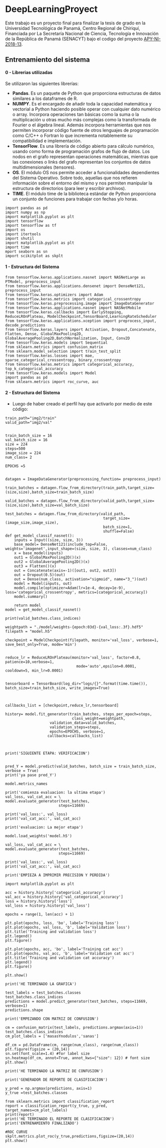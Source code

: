 # DeepLearningProyect

Este trabajo es un proyecto final para finalizar la tesis de grado en la Universidad Tecnológica de Panamá, Centro Regional de Chiriquí, Financiada por La Secretaría Nacional de Ciencia, Tecnología e Innovación de la República de Panamá (SENACYT) bajo el codigo del proyecto [APY-NI-2018-13](https://www.senacyt.gob.pa/wp-content/uploads/2018/04/ACTA-DE-RECEPCI%C3%93N-DE-PROPUESTAS-DE-NUEVOS-INVESTIGADORES-2018-RONDA-I.pdf).


## Entrenamiento del sistema

#### 0 - Librerias utilizadas
Se utilizaron las siguientes librerías:
- **Pandas**. Es un paquete de Python que proporciona estructuras de datos similares a los dataframes de R.
- **NUMPY**. Es el encargado de añadir toda la capacidad matemática y vectorial a Python haciendo posible operar con cualquier dato numérico o array. Incorpora operaciones tan básicas como la suma o la multiplicación u otras mucho más complejas como la transformada de Fourier o el álgebra lineal. Además incorpora herramientas que nos permiten incorporar código fuente de otros lenguajes de programación como C/C++ o Fortran lo que incrementa notablemente su compatibilidad e implementación.
- **TensorFlow**. Es una librería de código abierto para cálculo numérico, usando como forma de programación grafos de flujo de datos. Los nodos en el grafo representan operaciones matemáticas, mientras que las conexiones o links del grafo representan los conjuntos de datos multidimensionales (tensores).
- **OS**. El módulo OS nos permite acceder a funcionalidades dependientes del Sistema Operativo. Sobre todo, aquellas que nos refieren información sobre el entorno del mismo y nos permiten manipular la estructura de directorios (para leer y escribir archivos).
- **TIME**. El módulo time de la biblioteca estándar de Python proporciona un conjunto de funciones para trabajar con fechas y/o horas.
```
import pandas as pd
import numpy as np
import matplotlib.pyplot as plt
import tensorflow
import tensorflow as tf
import os
import itertools
import shutil
import matplotlib.pyplot as plt
import time
mport seaborn as sn
import scikitplot as skplt
```
#### 1 - Estructura del Sistema
```
from tensorflow.keras.applications.nasnet import NASNetLarge as PTModel, preprocess_input
from tensorflow.keras.applications.densenet import DenseNet121, preprocess_input
from tensorflow.keras.optimizers import Adam
from tensorflow.keras.metrics import categorical_crossentropy
from tensorflow.keras.preprocessing.image import ImageDataGenerator
from tensorflow.keras.applications.nasnet import NASNetMobile
from tensorflow.keras.callbacks import EarlyStopping, ReduceLROnPlateau, ModelCheckpoint,TensorBoard,LearningRateScheduler
from tensorflow.keras.applications.xception import preprocess_input, decode_predictions
from tensorflow.keras.layers import Activation, Dropout,Concatenate, Flatten, Dense, GlobalMaxPooling2D, GlobalAveragePooling2D,BatchNormalization, Input, Conv2D
from tensorflow.keras.models import Sequential
from sklearn.metrics import confusion_matrix
from sklearn.model_selection import train_test_split
from tensorflow.keras.losses import mae, sparse_categorical_crossentropy, binary_crossentropy
from tensorflow.keras.metrics import categorical_accuracy, top_k_categorical_accuracy
from tensorflow.keras.models import Model
import pandas as pd
from sklearn.metrics import roc_curve, auc
```
#### 2 - Estructura del Sistema
- Luego de haber creado el perfíl hay que activarlo por medio de este código:
```
train_path="img2/train"
valid_path="img2/val"


train_batch_size = 16
val_batch_size = 16
size = 224
steps=500
image_size = 224
num_class= 2

EPOCHS =5


datagen = ImageDataGenerator(preprocessing_function= preprocess_input)

train_batches = datagen.flow_from_directory(train_path,target_size=(size,size),batch_size=train_batch_size)

valid_batches = datagen.flow_from_directory(valid_path,target_size=(size,size),batch_size=val_batch_size)

test_batches = datagen.flow_from_directory(valid_path,
                                            target_size=(image_size,image_size),
                                            batch_size=1,
                                            shuffle=False)
def get_model_classif_nasnet():
    inputs = Input((size, size, 3))
    base_model= DenseNet121(include_top=False, weights='imagenet',input_shape=(size, size, 3), classes=num_class)
    x = base_model(inputs)
    out1 = GlobalMaxPooling2D()(x)
    out2 = GlobalAveragePooling2D()(x)
    out3 = Flatten()(x)
    out = Concatenate(axis=-1)([out1, out2, out3])
    out = Dropout(0.5)(out)
    out = Dense(num_class, activation="sigmoid", name="3_")(out)
    model = Model(inputs, out)
    model.compile(optimizer=Adam(lr=1e-4, decay=1e-9), loss='categorical_crossentropy', metrics=[categorical_accuracy])
    model.summary()

    return model
model = get_model_classif_nasnet()

print(valid_batches.class_indices)

weightpath = "./model/weights-{epoch:03d}-{val_loss:.3f}.hdf5"
filepath = "model.h5"

checkpoint = ModelCheckpoint(filepath, monitor='val_loss', verbose=1, save_best_only=True, mode='min')


reduce_lr = ReduceLROnPlateau(monitor='val_loss', factor=0.8, patience=10,verbose=1,
                                mode='auto',epsilon=0.0001, cooldown=5, min_lr=0.0001)


tensorboard = TensorBoard(log_dir="logs/{}".format(time.time()), batch_size=train_batch_size, write_images=True)



callbacks_list = [checkpoint,reduce_lr,tensorboard]

history= model.fit_generator(train_batches, steps_per_epoch=steps,
                              class_weight=weightpath,
                    validation_data=valid_batches,
                    validation_steps=steps,
                    epochs=EPOCHS, verbose=1,
                   callbacks=callbacks_list)



print('SIGUIENTE ETAPA: VERIFICACION')


pred_Y = model.predict(valid_batches, batch_size = train_batch_size, verbose = True)
print('ya pase pred_Y')

model.metrics_names

print('comienza evaluacion: la ultima etapa')
val_loss, val_cat_acc = \
model.evaluate_generator(test_batches,
                        steps=11669)

print('val_loss:', val_loss)
print('val_cat_acc:', val_cat_acc)

print('evaluacion: La mejor etapa')

model.load_weights('model.h5')

val_loss, val_cat_acc = \
model.evaluate_generator(test_batches,
                        steps=11669)

print('val_loss:', val_loss)
print('val_cat_acc:', val_cat_acc)

print('EMPIEZA A IMPRIMIR PRECISION Y PERDIDA')

import matplotlib.pyplot as plt

acc = history.history['categorical_accuracy']
val_acc = history.history['val_categorical_accuracy']
loss = history.history['loss']
val_loss = history.history['val_loss']

epochs = range(1, len(acc) + 1)

plt.plot(epochs, loss, 'bo', label='Training loss')
plt.plot(epochs, val_loss, 'b', label='Validation loss')
plt.title('Training and validation loss')
plt.legend()
plt.figure()

plt.plot(epochs, acc, 'bo', label='Training cat acc')
plt.plot(epochs, val_acc, 'b', label='Validation cat acc')
plt.title('Training and validation cat accuracy')
plt.legend()
plt.figure()

plt.show()

print('HE TERMINADO LA GRAFICA')

test_labels = test_batches.classes
test_batches.class_indices
predictions = model.predict_generator(test_batches, steps=11669, verbose=1)
predictions.shape

print('EMPEZANDO CON MATRIZ DE CONFUSION')

cm = confusion_matrix(test_labels, predictions.argmax(axis=1))
test_batches.class_indices
cm_plot_labels = ['masasYnodulos','sanas']

df_cm = pd.DataFrame(cm, range(num_class), range(num_class))
plt.figure(figsize = (20,14))
sn.set(font_scale=1.4) #for label size
sn.heatmap(df_cm, annot=True, annot_kws={"size": 12}) # font size
plt.show()

print('HE TERMINADO LA MATRIZ DE CONFUSION')

print('GENERADOR DE REPORTE DE CLASIFICACION')

y_pred = np.argmax(predictions, axis=1)
y_true =test_batches.classes

from sklearn.metrics import classification_report
report = classification_report(y_true, y_pred, target_names=cm_plot_labels)
print(report)
print('HE TERMINADO EL REPORTE DE CLASIFICACION')
print('ENTRENAMIENTO FINALIZADO')

#ROC CURVE
skplt.metrics.plot_roc(y_true,predictions,figsize=(20,14))
plt.show()
```


